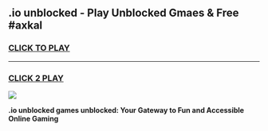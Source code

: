 
## .io unblocked - Play Unblocked Gmaes & Free #axkal
<h3>
<a href="https://news.freeplayer.one?title=.io_unblocked&ref=24F">CLICK TO PLAY</a></h3>
<hr>

<h3>
<a href="https://news.freeplayer.one?title=.io_unblocked&ref=24F">CLICK 2 PLAY</a>
  
</h3>

<a href="https://news.freeplayer.one?title=.io_unblocked&ref=24F/"><img src="https://clearcache.store/games.png"></a>


**.io unblocked games unblocked: Your Gateway to Fun and Accessible Online Gaming**
